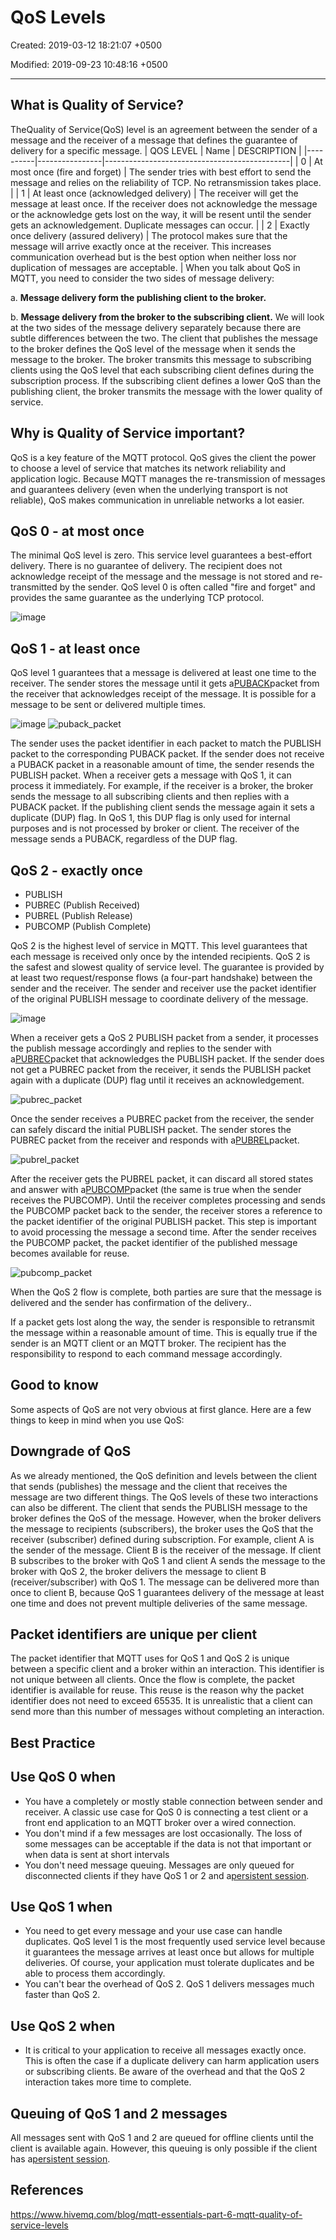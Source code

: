 # QoS Levels

Created: 2019-03-12 18:21:07 +0500

Modified: 2019-09-23 10:48:16 +0500

---

## What is Quality of Service?

TheQuality of Service(QoS) level is an agreement between the sender of a message and the receiver of a message that defines the guarantee of delivery for a specific message.
| QOS LEVEL | Name                                     | DESCRIPTION                                                                                                                                                                                                                          |
|----------|----------------|----------------------------------------------|
| 0         | At most once (fire and forget)           | The sender tries with best effort to send the message and relies on the reliability of TCP. No retransmission takes place.                                                                                                           |
| 1         | At least once (acknowledged delivery)    | The receiver will get the message at least once. If the receiver does not acknowledge the message or the acknowledge gets lost on the way, it will be resent until the sender gets an acknowledgement. Duplicate messages can occur. |
| 2         | Exactly once delivery (assured delivery) | The protocol makes sure that the message will arrive exactly once at the receiver. This increases communication overhead but is the best option when neither loss nor duplication of messages are acceptable.                        |
When you talk about QoS in MQTT, you need to consider the two sides of message delivery:

a.  **Message delivery form the publishing client to the broker.**

b.  **Message delivery from the broker to the subscribing client.**
We will look at the two sides of the message delivery separately because there are subtle differences between the two. The client that publishes the message to the broker defines the QoS level of the message when it sends the message to the broker. The broker transmits this message to subscribing clients using the QoS level that each subscribing client defines during the subscription process. If the subscribing client defines a lower QoS than the publishing client, the broker transmits the message with the lower quality of service.

## Why is Quality of Service important?

QoS is a key feature of the MQTT protocol. QoS gives the client the power to choose a level of service that matches its network reliability and application logic. Because MQTT manages the re-transmission of messages and guarantees delivery (even when the underlying transport is not reliable), QoS makes communication in unreliable networks a lot easier.

## QoS 0 - at most once

The minimal QoS level is zero. This service level guarantees a best-effort delivery. There is no guarantee of delivery. The recipient does not acknowledge receipt of the message and the message is not stored and re-transmitted by the sender. QoS level 0 is often called "fire and forget" and provides the same guarantee as the underlying TCP protocol.

![image](media/QoS-Levels-image1.png)

## QoS 1 - at least once

QoS level 1 guarantees that a message is delivered at least one time to the receiver. The sender stores the message until it gets a[PUBACK](http://docs.oasis-open.org/mqtt/mqtt/v3.1.1/os/mqtt-v3.1.1-os.html#_Toc398718043)packet from the receiver that acknowledges receipt of the message. It is possible for a message to be sent or delivered multiple times.

![image](media/QoS-Levels-image2.png)
![puback_packet](media/QoS-Levels-image3.png)

The sender uses the packet identifier in each packet to match the PUBLISH packet to the corresponding PUBACK packet. If the sender does not receive a PUBACK packet in a reasonable amount of time, the sender resends the PUBLISH packet. When a receiver gets a message with QoS 1, it can process it immediately. For example, if the receiver is a broker, the broker sends the message to all subscribing clients and then replies with a PUBACK packet. If the publishing client sends the message again it sets a duplicate (DUP) flag. In QoS 1, this DUP flag is only used for internal purposes and is not processed by broker or client. The receiver of the message sends a PUBACK, regardless of the DUP flag.

## QoS 2 - exactly once

- PUBLISH
- PUBREC (Publish Received)
- PUBREL (Publish Release)
- PUBCOMP (Publish Complete)

QoS 2 is the highest level of service in MQTT. This level guarantees that each message is received only once by the intended recipients. QoS 2 is the safest and slowest quality of service level. The guarantee is provided by at least two request/response flows (a four-part handshake) between the sender and the receiver. The sender and receiver use the packet identifier of the original PUBLISH message to coordinate delivery of the message.

![image](media/QoS-Levels-image4.png)

When a receiver gets a QoS 2 PUBLISH packet from a sender, it processes the publish message accordingly and replies to the sender with a[PUBREC](http://docs.oasis-open.org/mqtt/mqtt/v3.1.1/os/mqtt-v3.1.1-os.html#_Toc398718048)packet that acknowledges the PUBLISH packet. If the sender does not get a PUBREC packet from the receiver, it sends the PUBLISH packet again with a duplicate (DUP) flag until it receives an acknowledgement.

![pubrec_packet](media/QoS-Levels-image5.png)

Once the sender receives a PUBREC packet from the receiver, the sender can safely discard the initial PUBLISH packet. The sender stores the PUBREC packet from the receiver and responds with a[PUBREL](http://docs.oasis-open.org/mqtt/mqtt/v3.1.1/os/mqtt-v3.1.1-os.html#_Toc398718053)packet.

![pubrel_packet](media/QoS-Levels-image6.png)

After the receiver gets the PUBREL packet, it can discard all stored states and answer with a[PUBCOMP](http://docs.oasis-open.org/mqtt/mqtt/v3.1.1/os/mqtt-v3.1.1-os.html#_Toc398718058)packet (the same is true when the sender receives the PUBCOMP). Until the receiver completes processing and sends the PUBCOMP packet back to the sender, the receiver stores a reference to the packet identifier of the original PUBLISH packet. This step is important to avoid processing the message a second time. After the sender receives the PUBCOMP packet, the packet identifier of the published message becomes available for reuse.

![pubcomp_packet](media/QoS-Levels-image7.png)

When the QoS 2 flow is complete, both parties are sure that the message is delivered and the sender has confirmation of the delivery..

If a packet gets lost along the way, the sender is responsible to retransmit the message within a reasonable amount of time. This is equally true if the sender is an MQTT client or an MQTT broker. The recipient has the responsibility to respond to each command message accordingly.

## Good to know

Some aspects of QoS are not very obvious at first glance. Here are a few things to keep in mind when you use QoS:

## Downgrade of QoS

As we already mentioned, the QoS definition and levels between the client that sends (publishes) the message and the client that receives the message are two different things. The QoS levels of these two interactions can also be different. The client that sends the PUBLISH message to the broker defines the QoS of the message. However, when the broker delivers the message to recipients (subscribers), the broker uses the QoS that the receiver (subscriber) defined during subscription. For example, client A is the sender of the message. Client B is the receiver of the message. If client B subscribes to the broker with QoS 1 and client A sends the message to the broker with QoS 2, the broker delivers the message to client B (receiver/subscriber) with QoS 1. The message can be delivered more than once to client B, because QoS 1 guarantees delivery of the message at least one time and does not prevent multiple deliveries of the same message.

## Packet identifiers are unique per client

The packet identifier that MQTT uses for QoS 1 and QoS 2 is unique between a specific client and a broker within an interaction. This identifier is not unique between all clients. Once the flow is complete, the packet identifier is available for reuse. This reuse is the reason why the packet identifier does not need to exceed 65535. It is unrealistic that a client can send more than this number of messages without completing an interaction.

## Best Practice

## Use QoS 0 when

- You have a completely or mostly stable connection between sender and receiver. A classic use case for QoS 0 is connecting a test client or a front end application to an MQTT broker over a wired connection.
- You don't mind if a few messages are lost occasionally. The loss of some messages can be acceptable if the data is not that important or when data is sent at short intervals
- You don't need message queuing. Messages are only queued for disconnected clients if they have QoS 1 or 2 and a[persistent session](https://www.hivemq.com/blog/mqtt-essentials-part-7-persistent-session-queuing-messages).

## Use QoS 1 when

- You need to get every message and your use case can handle duplicates. QoS level 1 is the most frequently used service level because it guarantees the message arrives at least once but allows for multiple deliveries. Of course, your application must tolerate duplicates and be able to process them accordingly.
- You can't bear the overhead of QoS 2. QoS 1 delivers messages much faster than QoS 2.

## Use QoS 2 when

- It is critical to your application to receive all messages exactly once. This is often the case if a duplicate delivery can harm application users or subscribing clients. Be aware of the overhead and that the QoS 2 interaction takes more time to complete.

## Queuing of QoS 1 and 2 messages

All messages sent with QoS 1 and 2 are queued for offline clients until the client is available again. However, this queuing is only possible if the client has a[persistent session](https://www.hivemq.com/blog/mqtt-essentials-part-7-persistent-session-queuing-messages/).

## References

<https://www.hivemq.com/blog/mqtt-essentials-part-6-mqtt-quality-of-service-levels>

